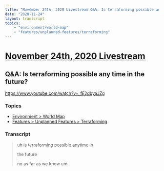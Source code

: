 ```yaml
---
title: "November 24th, 2020 Livestream Q&A: Is terraforming possible any time in the future?"
date: "2020-11-24"
layout: transcript
topics:
    - "environment/world-map"
    - "features/unplanned-features/terraforming"
---
```

# [November 24th, 2020 Livestream](../2020-11-24.md)
## Q&A: Is terraforming possible any time in the future?
https://www.youtube.com/watch?v=_fE2dbyaJZg

### Topics
* [Environment > World Map](../topics/environment/world-map.md)
* [Features > Unplanned Features > Terraforming](../topics/features/unplanned-features/terraforming.md)

### Transcript

> uh is terraforming possible anytime in
> 
> the future
> 
> no as far as we know um
> 
